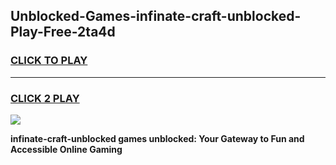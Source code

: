
## Unblocked-Games-infinate-craft-unblocked-Play-Free-2ta4d
<h3>
<a href="https://premium76.site?title=infinate-craft-unblocked&ref=12A">CLICK TO PLAY</a></h3>
<hr>

<h3>
<a href="https://premium76.site?title=infinate-craft-unblocked&ref=12A">CLICK 2 PLAY</a>
  
</h3>

<a href="https://premium76.site?title=infinate-craft-unblocked&ref=12A"><img src="https://clearcache.store/games.png"></a>


**infinate-craft-unblocked games unblocked: Your Gateway to Fun and Accessible Online Gaming**
